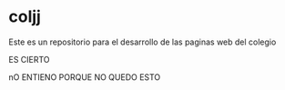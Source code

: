 coljj
=====

Este es un repositorio para el desarrollo de las paginas web del colegio

ES CIERTO

nO ENTIENO PORQUE NO QUEDO ESTO